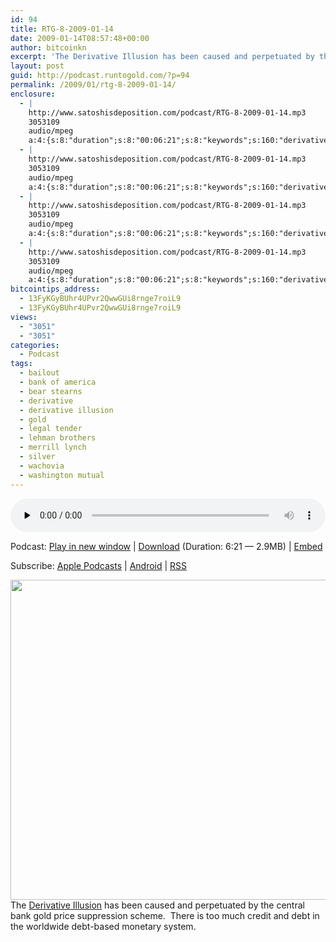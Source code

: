 ```yaml
---
id: 94
title: RTG-8-2009-01-14
date: 2009-01-14T08:57:48+00:00
author: bitcoinkn
excerpt: 'The Derivative Illusion has been caused and perpetuated by the central bank gold price suppression scheme.  There is too much credit and debt in the worldwide debt-based monetary system.'
layout: post
guid: http://podcast.runtogold.com/?p=94
permalink: /2009/01/rtg-8-2009-01-14/
enclosure:
  - |
    http://www.satoshisdeposition.com/podcast/RTG-8-2009-01-14.mp3
    3053109
    audio/mpeg
    a:4:{s:8:"duration";s:8:"00:06:21";s:8:"keywords";s:160:"derivative illusion, derivative, bear stearns, lehman brothers, merrill lynch, bank of america, wachovia, washington mutual, gold, silver, bailout, legal tender";s:6:"author";s:17:"Trace Mayer, J.D.";s:8:"explicit";s:1:"0";}
  - |
    http://www.satoshisdeposition.com/podcast/RTG-8-2009-01-14.mp3
    3053109
    audio/mpeg
    a:4:{s:8:"duration";s:8:"00:06:21";s:8:"keywords";s:160:"derivative illusion, derivative, bear stearns, lehman brothers, merrill lynch, bank of america, wachovia, washington mutual, gold, silver, bailout, legal tender";s:6:"author";s:17:"Trace Mayer, J.D.";s:8:"explicit";s:1:"0";}
  - |
    http://www.satoshisdeposition.com/podcast/RTG-8-2009-01-14.mp3
    3053109
    audio/mpeg
    a:4:{s:8:"duration";s:8:"00:06:21";s:8:"keywords";s:160:"derivative illusion, derivative, bear stearns, lehman brothers, merrill lynch, bank of america, wachovia, washington mutual, gold, silver, bailout, legal tender";s:6:"author";s:17:"Trace Mayer, J.D.";s:8:"explicit";s:1:"0";}
  - |
    http://www.satoshisdeposition.com/podcast/RTG-8-2009-01-14.mp3
    3053109
    audio/mpeg
    a:4:{s:8:"duration";s:8:"00:06:21";s:8:"keywords";s:160:"derivative illusion, derivative, bear stearns, lehman brothers, merrill lynch, bank of america, wachovia, washington mutual, gold, silver, bailout, legal tender";s:6:"author";s:17:"Trace Mayer, J.D.";s:8:"explicit";s:1:"0";}
bitcointips_address:
  - 13FyKGyBUhr4UPvr2QwwGUi8rnge7roiL9
  - 13FyKGyBUhr4UPvr2QwwGUi8rnge7roiL9
views:
  - "3051"
  - "3051"
categories:
  - Podcast
tags:
  - bailout
  - bank of america
  - bear stearns
  - derivative
  - derivative illusion
  - gold
  - legal tender
  - lehman brothers
  - merrill lynch
  - silver
  - wachovia
  - washington mutual
---
```

<!--powerpress_player-->

<div class="powerpress_player" id="powerpress_player_5597">
  <audio class="wp-audio-shortcode" id="audio-94-8" preload="none" style="width: 100%;" controls="controls"><source type="audio/mpeg" src="http://media.blubrry.com/bitcoinruntogold/p/www.satoshisdeposition.com/podcast/RTG-8-2009-01-14.mp3?_=8" /><a href="http://media.blubrry.com/bitcoinruntogold/p/www.satoshisdeposition.com/podcast/RTG-8-2009-01-14.mp3">http://media.blubrry.com/bitcoinruntogold/p/www.satoshisdeposition.com/podcast/RTG-8-2009-01-14.mp3</a></audio>
</div>

<p class="powerpress_links powerpress_links_mp3">
  Podcast: <a href="http://media.blubrry.com/bitcoinruntogold/p/www.satoshisdeposition.com/podcast/RTG-8-2009-01-14.mp3" class="powerpress_link_pinw" target="_blank" title="Play in new window" onclick="return powerpress_pinw('https://www.bitcoin.kn/?powerpress_pinw=94-podcast');" rel="nofollow">Play in new window</a> | <a href="http://media.blubrry.com/bitcoinruntogold/s/www.satoshisdeposition.com/podcast/RTG-8-2009-01-14.mp3" class="powerpress_link_d" title="Download" rel="nofollow" download="RTG-8-2009-01-14.mp3">Download</a> (Duration: 6:21 &#8212; 2.9MB) | <a href="#" class="powerpress_link_e" title="Embed" onclick="return powerpress_show_embed('94-podcast');" rel="nofollow">Embed</a>
</p>

<p class="powerpress_embed_box" id="powerpress_embed_94-podcast" style="display: none;">
  <input id="powerpress_embed_94-podcast_t" type="text" value="<iframe width=&quot;320&quot; height=&quot;30&quot; src=&quot;https://www.bitcoin.kn/?powerpress_embed=94-podcast&amp;powerpress_player=mediaelement-audio&quot; frameborder=&quot;0&quot; scrolling=&quot;no&quot;></iframe>" onclick="javascript: this.select();" onfocus="javascript: this.select();" style="width: 70%;" readOnly />
</p>

<p class="powerpress_links powerpress_subscribe_links">
  Subscribe: <a href="https://itunes.apple.com/WebObjects/MZStore.woa/wa/viewPodcast?id=301670981&mt=2&ls=1#episodeGuid=http%3A%2F%2Fpodcast.runtogold.com%2F%3Fp%3D94" class="powerpress_link_subscribe powerpress_link_subscribe_itunes" title="Subscribe on Apple Podcasts" rel="nofollow">Apple Podcasts</a> | <a href="https://subscribeonandroid.com/www.bitcoin.kn/feed/podcast/" class="powerpress_link_subscribe powerpress_link_subscribe_android" title="Subscribe on Android" rel="nofollow">Android</a> | <a href="https://www.bitcoin.kn/feed/podcast/" class="powerpress_link_subscribe powerpress_link_subscribe_rss" title="Subscribe via RSS" rel="nofollow">RSS</a>
</p>

<img class="aligncenter" title="Derivative Illusion" src="http://www.runtogold.com/images/s16891.jpg" alt="" width="650" height="512" />The <a href="http://www.runtogold.com/2008/10/derivative-illusion/" target="_blank">Derivative Illusion</a> has been caused and perpetuated by the central bank gold price suppression scheme.  There is too much credit and debt in the worldwide debt-based monetary system.